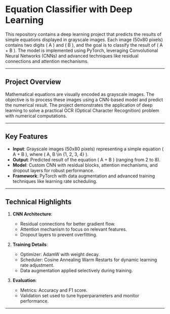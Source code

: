 # Equation Classifier with Deep Learning

This repository contains a deep learning project that predicts the results of simple equations displayed in grayscale images. Each image (50x80 pixels) contains two digits \( A \) and \( B \), and the goal is to classify the result of \( A + B \). The model is implemented using PyTorch, leveraging Convolutional Neural Networks (CNNs) and advanced techniques like residual connections and attention mechanisms.

---

## Project Overview

Mathematical equations are visually encoded as grayscale images. The objective is to process these images using a CNN-based model and predict the numerical result. The project demonstrates the application of deep learning to solve a practical OCR (Optical Character Recognition) problem with numerical computations.

---

## Key Features

- **Input**: Grayscale images (50x80 pixels) representing a simple equation \( A + B \), where \( A, B \in \{1, 2, 3, 4\} \).
- **Output**: Predicted result of the equation \( A + B \) (ranging from 2 to 8).
- **Model**: Custom CNN with residual blocks, attention mechanisms, and dropout layers for robust performance.
- **Framework**: PyTorch with data augmentation and advanced training techniques like learning rate scheduling.

---

## Technical Highlights

1. **CNN Architecture**:
   - Residual connections for better gradient flow.
   - Attention mechanism to focus on relevant features.
   - Dropout layers to prevent overfitting.

2. **Training Details**:
   - Optimizer: AdamW with weight decay.
   - Scheduler: Cosine Annealing Warm Restarts for dynamic learning rate adjustment.
   - Data augmentation applied selectively during training.

3. **Evaluation**:
   - Metrics: Accuracy and F1 score.
   - Validation set used to tune hyperparameters and monitor performance.

---
